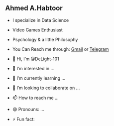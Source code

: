 ## Ahmed A.Habtoor
- I specialize in Data Science
- Video Games Enthusiast
- Psychology & a little Philosophy


- You Can Reach me through:
[Gmail](ahmedhabtoor101@gmail.com)
or
[Telegram](t.me/DeLight_101)

- 👋 Hi, I’m @DeLight-101
- 👀 I’m interested in ...
- 🌱 I’m currently learning ...
- 💞️ I’m looking to collaborate on ...
- 📫 How to reach me ...
- 😄 Pronouns: ...
- ⚡ Fun fact:
  

<!---
DeLight-101/DeLight-101 is a ✨ special ✨ repository because its `README.md` (this file) appears on your GitHub profile.
You can click the Preview link to take a look at your changes.
--->
